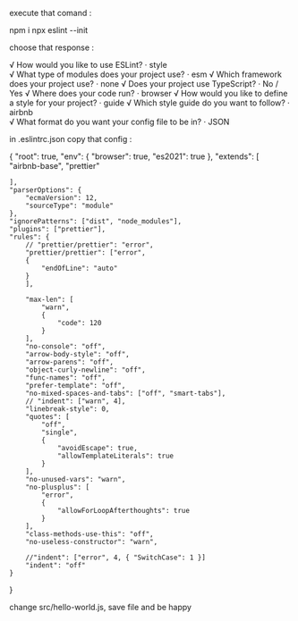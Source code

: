 execute that comand : 

npm i
npx eslint --init

choose that response :

√ How would you like to use ESLint? · style       
√ What type of modules does your project use? · esm
√ Which framework does your project use? · none
√ Does your project use TypeScript? · No / Yes
√ Where does your code run? · browser
√ How would you like to define a style for your project? · guide
√ Which style guide do you want to follow? · airbnb      
√ What format do you want your config file to be in? · JSON

in .eslintrc.json copy that config :

{
    "root": true,
    "env": {
        "browser": true,
        "es2021": true
    },
    "extends": [
        "airbnb-base",
        "prettier"

    ],
    "parserOptions": {
        "ecmaVersion": 12,
        "sourceType": "module"
    },
    "ignorePatterns": ["dist", "node_modules"],
    "plugins": ["prettier"],
    "rules": {
        // "prettier/prettier": "error",
        "prettier/prettier": ["error",
        {
            "endOfLine": "auto"
        }
        ],

        "max-len": [
            "warn",
            {
                "code": 120
            }
        ],
        "no-console": "off",
        "arrow-body-style": "off",
        "arrow-parens": "off",
        "object-curly-newline": "off",
        "func-names": "off",
        "prefer-template": "off",
        "no-mixed-spaces-and-tabs": ["off", "smart-tabs"],
        // "indent": ["warn", 4],
        "linebreak-style": 0,
        "quotes": [
            "off",
            "single",
            {
                "avoidEscape": true,
                "allowTemplateLiterals": true
            }
        ],
        "no-unused-vars": "warn",
        "no-plusplus": [
            "error",
            {
                "allowForLoopAfterthoughts": true
            }
        ],
        "class-methods-use-this": "off",
        "no-useless-constructor": "warn",

        //"indent": ["error", 4, { "SwitchCase": 1 }]
        "indent": "off"
    }
}

change src/hello-world.js, save file and be happy
